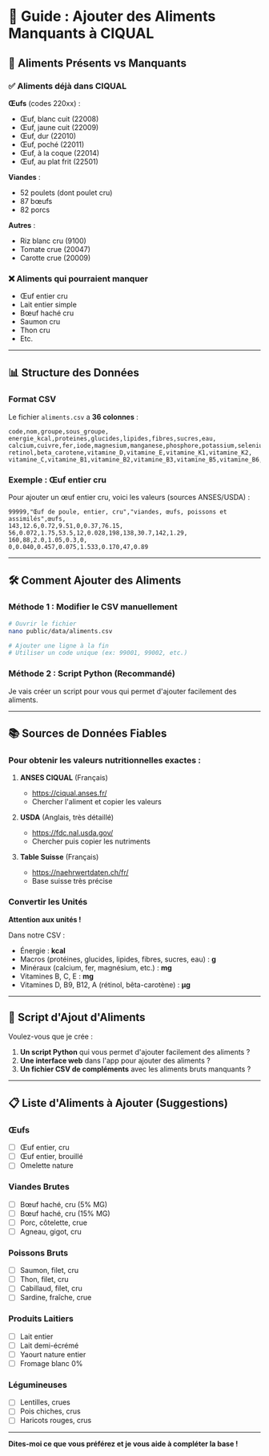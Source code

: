 # 📝 Guide : Ajouter des Aliments Manquants à CIQUAL

## 🎯 Aliments Présents vs Manquants

### ✅ Aliments déjà dans CIQUAL

**Œufs** (codes 220xx) :
- Œuf, blanc cuit (22008)
- Œuf, jaune cuit (22009)
- Œuf, dur (22010)
- Œuf, poché (22011)
- Œuf, à la coque (22014)
- Œuf, au plat frit (22501)

**Viandes** :
- 52 poulets (dont poulet cru)
- 87 bœufs
- 82 porcs

**Autres** :
- Riz blanc cru (9100)
- Tomate crue (20047)
- Carotte crue (20009)

### ❌ Aliments qui pourraient manquer

- Œuf entier cru
- Lait entier simple
- Bœuf haché cru
- Saumon cru
- Thon cru
- Etc.

---

## 📊 Structure des Données

### Format CSV

Le fichier `aliments.csv` a **36 colonnes** :

```csv
code,nom,groupe,sous_groupe,
energie_kcal,proteines,glucides,lipides,fibres,sucres,eau,
calcium,cuivre,fer,iode,magnesium,manganese,phosphore,potassium,selenium,sodium,zinc,
retinol,beta_carotene,vitamine_D,vitamine_E,vitamine_K1,vitamine_K2,
vitamine_C,vitamine_B1,vitamine_B2,vitamine_B3,vitamine_B5,vitamine_B6,vitamine_B9,vitamine_B12
```

### Exemple : Œuf entier cru

Pour ajouter un œuf entier cru, voici les valeurs (sources ANSES/USDA) :

```csv
99999,"Œuf de poule, entier, cru","viandes, œufs, poissons et assimilés",œufs,
143,12.6,0.72,9.51,0,0.37,76.15,
56,0.072,1.75,53.5,12,0.028,198,138,30.7,142,1.29,
160,88,2.0,1.05,0.3,0,
0,0.040,0.457,0.075,1.533,0.170,47,0.89
```

---

## 🛠️ Comment Ajouter des Aliments

### Méthode 1 : Modifier le CSV manuellement

```bash
# Ouvrir le fichier
nano public/data/aliments.csv

# Ajouter une ligne à la fin
# Utiliser un code unique (ex: 99001, 99002, etc.)
```

### Méthode 2 : Script Python (Recommandé)

Je vais créer un script pour vous qui permet d'ajouter facilement des aliments.

---

## 📚 Sources de Données Fiables

### Pour obtenir les valeurs nutritionnelles exactes :

1. **ANSES CIQUAL** (Français)
   - https://ciqual.anses.fr/
   - Chercher l'aliment et copier les valeurs

2. **USDA** (Anglais, très détaillé)
   - https://fdc.nal.usda.gov/
   - Chercher puis copier les nutriments

3. **Table Suisse** (Français)
   - https://naehrwertdaten.ch/fr/
   - Base suisse très précise

### Convertir les Unités

**Attention aux unités !**

Dans notre CSV :
- Énergie : **kcal**
- Macros (protéines, glucides, lipides, fibres, sucres, eau) : **g**
- Minéraux (calcium, fer, magnésium, etc.) : **mg**
- Vitamines B, C, E : **mg**
- Vitamines D, B9, B12, A (rétinol, bêta-carotène) : **µg**

---

## 🚀 Script d'Ajout d'Aliments

Voulez-vous que je crée :

1. **Un script Python** qui vous permet d'ajouter facilement des aliments ?
2. **Une interface web** dans l'app pour ajouter des aliments ?
3. **Un fichier CSV de compléments** avec les aliments bruts manquants ?

---

## 📋 Liste d'Aliments à Ajouter (Suggestions)

### Œufs
- [ ] Œuf entier, cru
- [ ] Œuf entier, brouillé
- [ ] Omelette nature

### Viandes Brutes
- [ ] Bœuf haché, cru (5% MG)
- [ ] Bœuf haché, cru (15% MG)
- [ ] Porc, côtelette, crue
- [ ] Agneau, gigot, cru

### Poissons Bruts
- [ ] Saumon, filet, cru
- [ ] Thon, filet, cru
- [ ] Cabillaud, filet, cru
- [ ] Sardine, fraîche, crue

### Produits Laitiers
- [ ] Lait entier
- [ ] Lait demi-écrémé
- [ ] Yaourt nature entier
- [ ] Fromage blanc 0%

### Légumineuses
- [ ] Lentilles, crues
- [ ] Pois chiches, crus
- [ ] Haricots rouges, crus

---

**Dites-moi ce que vous préférez et je vous aide à compléter la base !**

